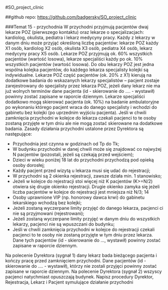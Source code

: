 #SO_project_clinic 

##github repo: https://github.com/badgersky/SO_project_clinic

###Temat 15 - przychodnia
W przychodni przyjmują pacjentów dwaj lekarze POZ (pierwszego kontaktu) oraz lekarze o
specjalizacjach: kardiolog, okulista, pediatra i lekarz medycyny pracy. Każdy z lekarzy w danym dniu
może przyjąć określoną liczbę pacjentów: lekarze POZ każdy X1 osób, kardiolog X2 osób, okulista
X3 osób, pediatra X4 osób, lekarz medycyny pracy X5 osób. Lekarze POZ przyjmują ok. 60%
wszystkich pacjentów (wartość losowa), lekarze specjaliści każdy po ok. 10% wszystkich pacjentów
(wartość losowa). Do obu lekarzy POZ jest jedna wspólna kolejka pacjentów, do każdego lekarza
specjalisty kolejki są indywidualne.
Lekarze POZ część pacjentów (ok. 20% z X1) kierują na dodatkowe badania do wskazanych lekarzy
specjalistów – pacjent zostaje zarejestrowany do specjalisty przez lekarza POZ, jeżeli dany lekarz nie
ma już wolnych terminów dane pacjenta (id - skierowanie do …. - wystawił) powinny zostać zapisane
w raporcie dziennym. Lekarze specjaliści dodatkowo mogą skierować pacjenta (ok. 10%) na badanie
ambulatoryjne po wykonaniu którego pacjent wraca do danego specjalisty i wchodzi do gabinetu bez
kolejki (po uprzednim wyjściu pacjenta). Jeśli w chwili zamknięcia przychodni w kolejce do lekarza
czekali pacjenci to te osoby zostaną przyjęte w tym dniu ale nie mogą zostać skierowane na
dodatkowe badania.
Zasady działania przychodni ustalone przez Dyrektora są następujące:
- Przychodnia jest czynna w godzinach od Tp do Tk;
- W budynku przychodni w danej chwili może się znajdować co najwyżej N pacjentów
(pozostali, jeżeli są czekają przed wejściem);
- Dzieci w wieku poniżej 18 lat do przychodni przychodzą pod opieką osoby dorosłej;
- Każdy pacjent przed wizytą u lekarza musi się udać do rejestracji;
- W przychodni są 2 okienka rejestracji, zawsze działa min. 1 stanowisko;
- Jeżeli w kolejce do rejestracji stoi więcej niż K pacjentów (K>=N/2) otwiera się drugie okienko
rejestracji. Drugie okienko zamyka się jeżeli liczba pacjentów w kolejce do rejestracji jest
mniejsza niż N/3;
14
- Osoby uprawnione VIP (np. honorowy dawca krwi) do gabinetu lekarskiego wchodzą bez
kolejki;
- Jeżeli zostaną wyczerpane limity przyjęć do danego lekarza, pacjenci ci nie są przyjmowani
(rejestrowani);
- Jeżeli zostaną wyczerpane limity przyjęć w danym dniu do wszystkich lekarzy, pacjenci nie
są wpuszczani do budynku;
- Jeśli w chwili zamknięcia przychodni w kolejce do rejestracji czekali pacjenci to te osoby nie
zostaną przyjęte w tym dniu przez lekarza. Dane tych pacjentów (id - skierowanie do …,
wystawił) powinny zostać zapisane w raporcie dziennym.

Na polecenie Dyrektora (sygnał 1) dany lekarz bada bieżącego pacjenta i kończy pracę przed
zamknięciem przychodni. Dane pacjentów (id - skierowanie do …. - wystawił), którzy nie zostali
przyjęci powinny zostać zapisane w raporcie dziennym.
Na polecenie Dyrektora (sygnał 2) wszyscy pacjenci natychmiast opuszczają budynek.
Napisz procedury Dyrektor, Rejestracja, Lekarz i Pacjent symulujące działanie przychodni